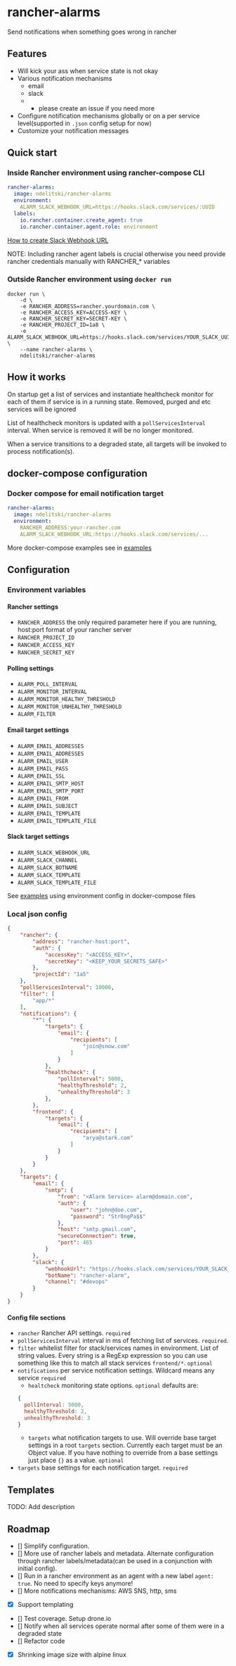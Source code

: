 # rancher-alarms

Send notifications when something goes wrong in rancher

## Features
 - Will kick your ass when service state is not okay
 - Various notification mechanisms
   - email
   - slack
   - * please create an issue if you need more
 - Configure notification mechanisms globally or on a per service level(supported in `.json` config setup for now)
 - Customize your notification messages

## Quick start

### Inside Rancher environment using rancher-compose CLI
```yml
rancher-alarms:
  image: ndelitski/rancher-alarms
  environment:
    ALARM_SLACK_WEBHOOK_URL=https://hooks.slack.com/services/:UUID
  labels:
    io.rancher.container.create_agent: true
    io.rancher.container.agent.role: environment
```
[How to create Slack Webhook URL](https://my.slack.com/services/new/incoming-webhook/)

NOTE: Including rancher agent labels is crucial otherwise you need provide rancher credentials manually with RANCHER_* variables

### Outside Rancher environment using `docker run`
```
docker run \
    -d \
    -e RANCHER_ADDRESS=rancher.yourdomain.com \
    -e RANCHER_ACCESS_KEY=ACCESS-KEY \
    -e RANCHER_SECRET_KEY=SECRET-KEY \
    -e RANCHER_PROJECT_ID=1a8 \
    -e ALARM_SLACK_WEBHOOK_URL=https://hooks.slack.com/services/YOUR_SLACK_UUID \
    --name rancher-alarms \
    ndelitski/rancher-alarms
```

## How it works

On startup get a list of services and instantiate healthcheck monitor for each of them if service is in a running state. Removed, purged and etc services will be ignored

List of healthcheck monitors is updated with a `pollServicesInterval` interval. When service is removed it will be no longer monitored.

When a service transitions to a degraded state, all targets will be invoked to process notification(s).


## docker-compose configuration 

### Docker compose for email notification target

```yml
rancher-alarms:
  image: ndelitski/rancher-alarms
  environment:
    RANCHER_ADDRESS:your-rancher.com
    ALARM_SLACK_WEBHOOK_URL:https://hooks.slack.com/services/...
```

More docker-compose examples see in [examples](https://github.com/ndelitski/rancher-alarms/tree/master/examples)

## Configuration

### Environment variables

#### Rancher settings
 - `RANCHER_ADDRESS` the only required parameter here if you are running, host:port format of your rancher server
 - `RANCHER_PROJECT_ID`
 - `RANCHER_ACCESS_KEY`
 - `RANCHER_SECRET_KEY`
 
#### Polling settings
 - `ALARM_POLL_INTERVAL` 
 - `ALARM_MONITOR_INTERVAL`
 - `ALARM_MONITOR_HEALTHY_THRESHOLD`
 - `ALARM_MONITOR_UNHEALTHY_THRESHOLD`
 - `ALARM_FILTER`
 
#### Email target settings
 - `ALARM_EMAIL_ADDRESSES`
 - `ALARM_EMAIL_ADDRESSES`
 - `ALARM_EMAIL_USER`
 - `ALARM_EMAIL_PASS`
 - `ALARM_EMAIL_SSL`
 - `ALARM_EMAIL_SMTP_HOST`
 - `ALARM_EMAIL_SMTP_PORT`
 - `ALARM_EMAIL_FROM`
 - `ALARM_EMAIL_SUBJECT`
 - `ALARM_EMAIL_TEMPLATE`
 - `ALARM_EMAIL_TEMPLATE_FILE`
 
#### Slack target settings
 - `ALARM_SLACK_WEBHOOK_URL`
 - `ALARM_SLACK_CHANNEL`
 - `ALARM_SLACK_BOTNAME`
 - `ALARM_SLACK_TEMPLATE`
 - `ALARM_SLACK_TEMPLATE_FILE`
 
See [examples](https://github.com/ndelitski/rancher-alarms/tree/master/examples) using environment config in docker-compose files

### Local json config

```json
{
    "rancher": {
        "address": "rancher-host:port",
        "auth": {
            "accessKey": "<ACCESS_KEY>",
            "secretKey": "<KEEP_YOUR_SECRETS_SAFE>"
        },
        "projectId": "1a5"
    },
    "pollServicesInterval": 10000,
    "filter": [
        "app/*"
    ],
    "notifications": {
        "*": {
            "targets": {
                "email": {
                    "recipients": [
                        "join@snow.com"
                    ]
                }
            },
            "healthcheck": {
                "pollInterval": 5000,
                "healthyThreshold": 2,
                "unhealthyThreshold": 3
            },
        },
        "frontend": {
            "targets": {
                "email": {
                    "recipients": [
                        "arya@stark.com"
                    ]
                }
            }
        }
    },
    "targets": {
        "email": {
            "smtp": {
                "from": "<Alarm Service> alarm@domain.com",
                "auth": {
                    "user": "john@doe.com",
                    "password": "Str0ngPa$$"
                },
                "host": "smtp.gmail.com",
                "secureConnection": true,
                "port": 465
            }
        },
        "slack": {
            "webhookUrl": "https://hooks.slack.com/services/YOUR_SLACK_UUID",
            "botName": "rancher-alarm",
            "channel": "#devops"
        }
    }
}
```

#### Config file sections
 - `rancher` Rancher API settings. `required`
 - `pollServicesInterval` interval in ms of fetching list of services. `required`.
 - `filter` whitelist filter for stack/services names in environment. List of string values. Every string is a RegExp expression so you can use something like this to match all stack services `frontend/*`. `optional`
 - `notifications` per service notification settings. Wildcard means any service `required`
    - `healtcheck` monitoring state options. `optional` defaults are:
    ```js
    {
      pollInterval: 5000,
      healthyThreshold: 2,
      unhealthyThreshold: 3
    }
    ```
    - `targets` what notification targets to use. Will override base target settings in a root `targets` section. Currently each target must be an Object value. If you have nothing to override from a base settings just place `{}` as a value. `optional`
 - `targets` base settings for each notification target. `required`

## Templates
TODO: Add description

## Roadmap
 - [] Simplify configuration.
 - [] More use of rancher labels and metadata. Alternate configuration through rancher labels/metadata(can be used in a conjunction with initial config).
 - [] Run in a rancher environment as an agent with a new label `agent: true`. No need to specify keys anymore!
 - [] More notifications mechanisms: AWS SNS, http, sms
 - [x] Support templating
 - [] Test coverage. Setup drone.io
 - [] Notify when all services operate normal after some of them were in a degraded state
 - [] Refactor code
 - [x] Shrinking image size with alpine linux
